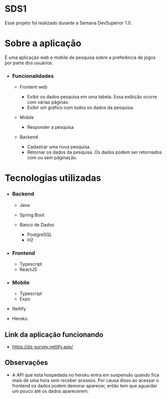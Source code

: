 # SDS1
Esse projeto foi realizado durante a Semana DevSuperior 1.0.

# Sobre a aplicação
É uma aplicação web e mobile de pesquisa sobre a preferência de jogos por parte dos usuários.
- ### Funcionalidades
  - Frontent web
    - Exibir os dados pesquisa em uma tabela. Essa exibição ocorre com várias páginas.
    - Exibir um gráfico com todos os dados da pesquisa.

  - Mobile
    - Responder a pesquisa

  - Backend
    - Cadastrar uma nova pesquisa.
    - Retornar os dados da pesquisa. Os dados podem ser retornados com ou sem páginação.
    
# Tecnologias utilizadas
- ### Backend
  - Java
  - Spring Boot

  - Banco de Dados
    - PostgreSQL
    - H2

- ### Frontend
  - Typescript
  - ReactJS

- ### Mobile
  - Typescript
  - Expo
- Netlify
- Heroku
## Link da aplicação funcionando
- https://ds-survey.netlify.app/

## Observações
- A API que esta hospedada no heroku entra em suspensão quando fica mais de uma hora sem receber acessos. Por causa disso ao acessar o frontend os dados podem demorar aparecer, então tem que aguardar um pouco até os dados aparecerem.
